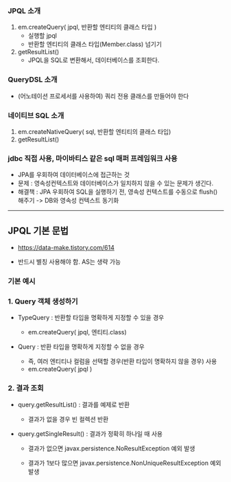 ### JPQL 소개

1. em.createQuery( jpql, 반환할 엔티티의 클래스 타입 )
   - 실행할 jpql
   - 반환할 엔티티의 클래스 타입(Member.class) 넘기기
2. getResultList()
   - JPQL을 SQL로 변환해서, 데이터베이스를 조회한다.



### QueryDSL 소개

- (어노테이션 프로세서를 사용하여) 쿼리 전용 클래스를 만들어야 한다



### 네이티브 SQL 소개

1. em.createNativeQuery( sql, 반환할 엔티티의 클래스 타입)
2. getResultList()



### jdbc 직접 사용, 마이바티스 같은 sql 매퍼 프레임워크 사용

- JPA를 우회하여 데이터베이스에 접근하는 것
- 문제 : 영속성컨텍스트와 데이터베이스가 일치하지 않을 수 있는 문제가 생긴다.
- 해결책 : JPA 우회하여 SQL을 실행하기 전, 영속성 컨텍스트를 수동으로 flush() 해주기 -> DB와 영속성 컨텍스트 동기화









---

## JPQL 기본 문법

- https://data-make.tistory.com/614

- 반드시 별칭 사용해야 함. AS는 생략 가능



### 기본 예시





### 1. Query 객체 생성하기

- TypeQuery : 반환할 타입을 명확하게 지정할 수 있을 경우
  - em.createQuery( jpql, 엔티티.class)

- Query : 반환 타입을 명확하게 지정할 수 없을 경우

  - 즉, 여러 엔티티나 컬럼을 선택할 경우(반환 타입이 명확하지 않을 경우) 사용
  - em.createQuery( jpql )

### 2. 결과 조회

- query.getResultList() : 결과를 예제로 반환
  - 결과가 없을 경우 빈 컬렉션 반환

- query.getSingleResult() : 결과가 정확히 하나일 때 사용

  - 결과가 없으면 javax.persistence.NoResultException 예외 발생

  - 결과가 1보다 많으면 javax.persistence.NonUniqueResultException 예외 발생

